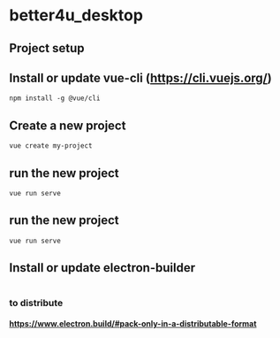 # better4u_desktop

## Project setup
## Install or update vue-cli (https://cli.vuejs.org/)
```
npm install -g @vue/cli
```

## Create a new project 
```
vue create my-project
```

## run the new project 
```
vue run serve
```

## run the new project 
```
vue run serve
```
## Install or update electron-builder 
```

```
### to distribute
#### https://www.electron.build/#pack-only-in-a-distributable-format


